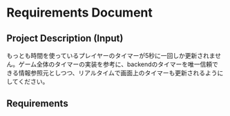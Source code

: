 # Requirements Document

## Project Description (Input)
もっとも時間を使っているプレイヤーのタイマーが5秒に一回しか更新されません。ゲーム全体のタイマーの実装を参考に、backendのタイマーを唯一信頼できる情報参照元としつつ、リアルタイムで画面上のタイマーも更新されるようにしてください。

## Requirements
<!-- Will be generated in /kiro:spec-requirements phase -->
